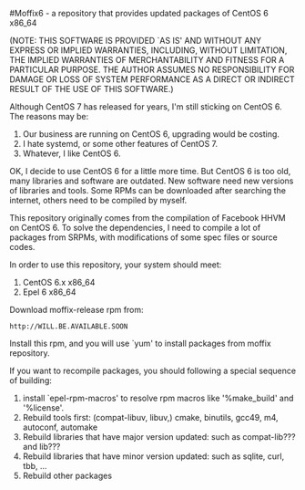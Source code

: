 #Moffix6 - a repository that provides updated packages of CentOS 6 x86_64

(NOTE: THIS SOFTWARE IS PROVIDED `AS IS' AND WITHOUT ANY EXPRESS OR IMPLIED WARRANTIES, INCLUDING, WITHOUT LIMITATION, THE IMPLIED WARRANTIES OF MERCHANTABILITY AND FITNESS FOR A PARTICULAR PURPOSE.  THE AUTHOR ASSUMES NO RESPONSIBILITY FOR DAMAGE OR LOSS OF SYSTEM PERFORMANCE AS A DIRECT OR INDIRECT RESULT OF THE USE OF THIS SOFTWARE.)

Although CentOS 7 has released for years, I'm still sticking on CentOS 6.  The reasons may be:

1. Our business are running on CentOS 6, upgrading would be costing.
2. I hate systemd, or some other features of CentOS 7.
3. Whatever, I like CentOS 6.

OK, I decide to use CentOS 6 for a little more time.  But CentOS 6 is too old, many libraries and software are outdated.  New software need new versions of libraries and tools.  Some RPMs can be downloaded after searching the internet, others need to be compiled by myself.

This repository originally comes from the compilation of Facebook HHVM on CentOS 6.  To solve the dependencies, I need to compile a lot of packages from SRPMs, with modifications of some spec files or source codes.

In order to use this repository, your system should meet:

1. CentOS 6.x x86_64
2. Epel 6 x86_64

Download moffix-release rpm from:

	http://WILL.BE.AVAILABLE.SOON

Install this rpm, and you will use `yum' to install packages from moffix repository.

If you want to recompile packages, you should following a special sequence of building:

1. install `epel-rpm-macros' to resolve rpm macros like '%make_build' and '%license'.
2. Rebuild tools first: (compat-libuv, libuv,) cmake, binutils, gcc49, m4, autoconf, automake
3. Rebuild libraries that have major version updated: such as compat-lib??? and lib???
4. Rebuild libraries that have minor version updated: such as sqlite, curl, tbb, ...
4. Rebuild other packages
